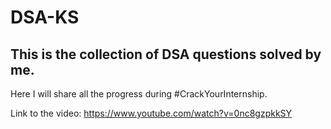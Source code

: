 # DSA-KS
## This is the collection of DSA questions solved by me.
Here I will share all the progress during #CrackYourInternship.


Link to the video: https://www.youtube.com/watch?v=0nc8gzpkkSY
